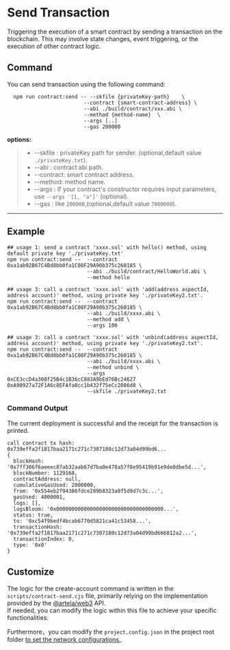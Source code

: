 # Send Transaction

Triggering the execution of a smart contract by sending a transaction on the blockchain. This may involve state changes,
event triggering, or the execution of other contract logic.

## Command

You can send transaction using the following command:

```shell
  npm run contract:send -- --skfile {privateKey-path}    \
                         --contract {smart-contract-address} \
                         --abi ./build/contract/xxx.abi \
                         --method {method-name}  \
                         --args [..]
                         --gas 200000 
```

**options:**
> * --skfile : privateKey path for sender. (optional,default value `./privateKey.txt`).
> * --abi : contract abi path.
> * --contract:  smart contract address.
> * --method:  method name.
> * --args : If your contract's constructor requires input parameters, use `--args '[1, "a"]'` (optional).
> * --gas : like `200000`,(optional,default value `7000000`).
---

## Example

```shell
## usage 1: send a contract 'xxxx.sol' with hello() method, using default private key './privateKey.txt'
npm run contract:send --  --contract 0xa1ab92B67C4Bd8bb0fa1C08F29A90b375c260185 \
                          --abi ./build/contract/HelloWorld.abi \
                          --method hello
                        
## usage 3: call a contract 'xxxx.sol' with 'add(address aspectId, address account)' method, using private key './privateKey2.txt'.
npm run contract:send --  --contract 0xa1ab92B67C4Bd8bb0fa1C08F29A90b375c260185 \
                          --abi ./build/xxxx.abi \
                          --method add \
                          --args 100
                    
## usage 3: call a contract 'xxxx.sol' with 'unbind(address aspectId, address account)' method, using private key './privateKey2.txt'.
npm run contract:send --  --contract 0xa1ab92B67C4Bd8bb0fa1C08F29A90b375c260185 \
                          --abi ./build/xxxx.abi \
                          --method unbind \
                          --args 0xCE3ccD4a308f25B4c1B36cC883A9bEd76Bc24627 0xA90927a72F1A6c8EFAfa0cc1b432f75eCc2086d8 \
                          --skfile ./privateKey2.txt
```

### Command Output

The current deployment is successful and the receipt for the transaction is printed.

```shell
call contract tx hash: 0x739effa2f1817baa2171c271c7307180c12d73a04d99bd6...
{
  blockHash: '0x7ff306f6aeeec87ab32aab67d7ba0e478a57f8e95419b91e9de0dbe5d...',
  blockNumber: 1129168,
  contractAddress: null,
  cumulativeGasUsed: 2000000,
  from: '0x554eb2f94386fdce289b8323a0f5d9d7c3c...',
  gasUsed: 4000001,
  logs: [],
  logsBloom: '0x00000000000000000000000000000000000...',
  status: true,
  to: '0xc54f9bedf4bcab6770d5821ca41c53458...',
  transactionHash: '0x739effa2f1817baa2171c271c7307180c12d73a04d99bd666812a2...',
  transactionIndex: 0,
  type: '0x0'
}

```

## Customize

The logic for the create-account command is written in the `scripts/contract-send.cjs` file, primarily relying on the
implementation provided by the [@artela/web3](/develop/client/artela-web3.js) API.   
If needed, you can modify the logic within this file to achieve your specific functionalities.

Furthermore，you can modify the `project.config.json` in the project root
folder [to set the network configurations.](/develop/reference/aspect-tool/config#2network-rpc).